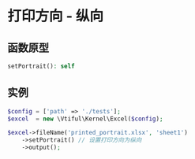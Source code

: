 # 打印方向 - 纵向

## **函数原型**

```php
setPortrait(): self
```

## **实例**

```php
$config = ['path' => './tests'];
$excel  = new \Vtiful\Kernel\Excel($config);

$excel->fileName('printed_portrait.xlsx', 'sheet1')
    ->setPortrait() // 设置打印方向为纵向
    ->output();
```
